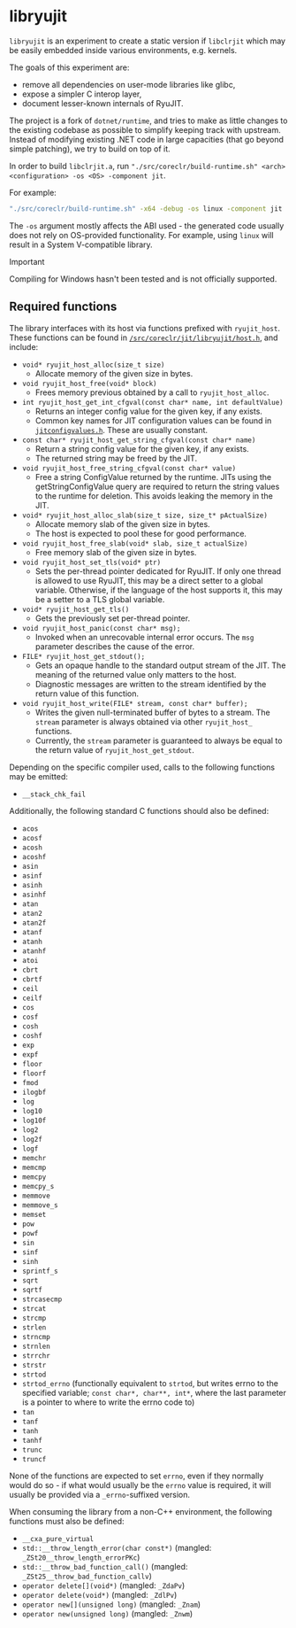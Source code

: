 # libryujit
`libryujit` is an experiment to create a static version if `libclrjit` which may be easily embedded inside various environments, e.g. kernels.

The goals of this experiment are:
- remove all dependencies on user-mode libraries like glibc,
- expose a simpler C interop layer,
- document lesser-known internals of RyuJIT.

The project is a fork of `dotnet/runtime`, and tries to make as little changes to the existing codebase as possible to simplify keeping track with upstream. Instead of modifying existing .NET code in large capacities (that go beyond simple patching), we try to build on top of it.

In order to build `libclrjit.a`, run `"./src/coreclr/build-runtime.sh" <arch> <configuration> -os <OS> -component jit`.

For example:
```sh
"./src/coreclr/build-runtime.sh" -x64 -debug -os linux -component jit
```

The `-os` argument mostly affects the ABI used - the generated code usually does not rely on OS-provided functionality. For example, using `linux` will result in a System V-compatible library.

> [!IMPORTANT]
> Compiling for Windows hasn't been tested and is not officially supported.

## Required functions
The library interfaces with its host via functions prefixed with `ryujit_host`. These functions can be found in [`/src/coreclr/jit/libryujit/host.h`](https://github.com/ascpixi/libryujit/blob/main/src/coreclr/jit/libryujit/host.h), and include:

- `void* ryujit_host_alloc(size_t size)`
    - Allocate memory of the given size in bytes.
- `void ryujit_host_free(void* block)`
    - Frees memory previous obtained by a call to `ryujit_host_alloc`.
- `int ryujit_host_get_int_cfgval(const char* name, int defaultValue)`
    - Returns an integer config value for the given key, if any exists.
    - Common key names for JIT configuration values can be found in [`jitconfigvalues.h`](https://github.com/ascpixi/libryujit/blob/main/src/coreclr/jit/jitconfigvalues.h). These are usually constant.
- `const char* ryujit_host_get_string_cfgval(const char* name)`
    - Return a string config value for the given key, if any exists.
    - The returned string may be freed by the JIT.
- `void ryujit_host_free_string_cfgval(const char* value)`
    - Free a string ConfigValue returned by the runtime. JITs using the getStringConfigValue query are required to return the string values to the runtime for deletion. This avoids leaking the memory in the JIT.
- `void* ryujit_host_alloc_slab(size_t size, size_t* pActualSize)`
    - Allocate memory slab of the given size in bytes.
    - The host is expected to pool these for good performance.
- `void ryujit_host_free_slab(void* slab, size_t actualSize)`
    - Free memory slab of the given size in bytes.
- `void ryujit_host_set_tls(void* ptr)`
    - Sets the per-thread pointer dedicated for RyuJIT. If only one thread is allowed to use RyuJIT, this may be a direct setter to a global variable. Otherwise, if the language of the host supports it, this may be a setter to a TLS global variable.
- `void* ryujit_host_get_tls()`
    - Gets the previously set per-thread pointer.
- `void ryujit_host_panic(const char* msg);`
    - Invoked when an unrecovable internal error occurs. The `msg` parameter describes the cause of the error.
- `FILE* ryujit_host_get_stdout();`
    - Gets an opaque handle to the standard output stream of the JIT. The meaning of the returned value only matters to the host.
    - Diagnostic messages are written to the stream identified by the return value of this function.
- `void ryujit_host_write(FILE* stream, const char* buffer);`
    - Writes the given null-terminated buffer of bytes to a stream. The `stream` parameter is always obtained via other `ryujit_host_` functions.
    - Currently, the `stream` parameter is guaranteed to always be equal to the return value of `ryujit_host_get_stdout`.

Depending on the specific compiler used, calls to the following functions may be emitted:
- `__stack_chk_fail`

Additionally, the following standard C functions should also be defined:
- `acos`
- `acosf`
- `acosh`
- `acoshf`
- `asin`
- `asinf`
- `asinh`
- `asinhf`
- `atan`
- `atan2`
- `atan2f`
- `atanf`
- `atanh`
- `atanhf`
- `atoi`
- `cbrt`
- `cbrtf`
- `ceil`
- `ceilf`
- `cos`
- `cosf`
- `cosh`
- `coshf`
- `exp`
- `expf`
- `floor`
- `floorf`
- `fmod`
- `ilogbf`
- `log`
- `log10`
- `log10f`
- `log2`
- `log2f`
- `logf`
- `memchr`
- `memcmp`
- `memcpy`
- `memcpy_s`
- `memmove`
- `memmove_s`
- `memset`
- `pow`
- `powf`
- `sin`
- `sinf`
- `sinh`
- `sprintf_s`
- `sqrt`
- `sqrtf`
- `strcasecmp`
- `strcat`
- `strcmp`
- `strlen`
- `strncmp`
- `strnlen`
- `strrchr`
- `strstr`
- `strtod`
- `strtod_errno` (functionally equivalent to `strtod`, but writes errno to the specified variable; `const char*, char**, int*`, where the last parameter is a pointer to where to write the errno code to)
- `tan`
- `tanf`
- `tanh`
- `tanhf`
- `trunc`
- `truncf`

None of the functions are expected to set `errno`, even if they normally would do so - if what would usually be the `errno` value is required, it will usually be provided via a `_errno`-suffixed version.

When consuming the library from a non-C++ environment, the following functions must also be defined:
- `__cxa_pure_virtual`
- `std::__throw_length_error(char const*)` (mangled: `_ZSt20__throw_length_errorPKc`)
- `std::__throw_bad_function_call()` (mangled: `_ZSt25__throw_bad_function_callv`)
- `operator delete[](void*)` (mangled: `_ZdaPv`)
- `operator delete(void*)` (mangled: `_ZdlPv`)
- `operator new[](unsigned long)` (mangled: `_Znam`)
- `operator new(unsigned long)` (mangled: `_Znwm`)
